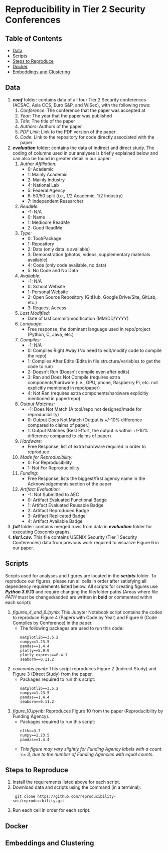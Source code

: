 # Reproducibility in Tier 2 Security Conferences
## Table of Contents
- [Data](#Data)
- [Scripts](#Scripts)
- [Steps to Reproduce](#reproduce_steps)
- [Docker](#Docker)
- [Embeddings and Clustering](#embeddings_clustering)
## Data
1. ***conf*** folder: contains data of all four Tier 2 Security conferences (ACSAC, Asia CCS, Euro S&P, and WiSec), with the following rows:
   1. *Conference*: The conference that the paper was accepted at
   2. *Year*: The year that the paper was published
   3. *Title*: The title of the paper
   4. *Authors*: Authors of the paper
   5. *PDF Link*: Link to the PDF version of the paper
   6. *Code*: Link to the repository for code directly associated with the paper
2. ***evaluation*** folder: contains the data of indirect and direct study. The coding of columns used in our analyses is briefly explained below and can also be found in greater detail in our paper:
   1. *Author Affiliation:*
      - 0: Academic
      - 1: Mainly Academic
      - 2: Mainly Industry
      - 4: National Lab
      - 5: Federal Agency
      - 6: 50/50 split (i.e., 1/2 Academic, 1/2 Industry)
      - 7: Independent Researcher
   2. *ReadMe:*
      - -1: N/A
      - 0: Name
      - 1: Mediocre ReadMe
      - 2: Good ReadMe
   3. *Type:*
      - 0: Tool/Package
      - 1: Repository
      - 2: Data (only data is available)
      - 3: Demonstration (photos, videos, supplementary materials available)
      - 4: Code (only code available, no data)
      - 5: No Code and No Data
   4. *Available:*
      - -1: N/A
      - 0: School Website
      - 1: Personal Website
      - 2: Open Source Repository (GitHub, Google Drive/Site, GitLab, etc.)
      - 3: Request Access
   5. *Last Modified:*
      - Date of last commit/modification (MM/DD/YYYY)
   6. *Language:*
      - Free response, the dominant language used in repo/project (Python, C, Java, etc.)
   7. *Compiles:*
      - -1: N/A
      - 0: Compiles Right Away (No need to edit/modify code to compile the repo)
      - 1: Compiles After Edits (Edits in file structure/variables to get the code to run)
      - 2: Doesn't Run (Doesn't compile even after edits)
      - 3: Ran and Does Not Compile (requires extra components/hardware (i.e., GPU, phone, Raspberry Pi, etc. not explicitly mentioned in repo/paper)
      - 4: Not Ran (requires extra components/hardware explicitly mentioned in paper/repo)
   8. *Output Matches:*
      - -1: Does Not Match (A tool/repo not designed/made for reproducibility)
      - 0: Output Does Not Match (Output is +/-10% difference compared to claims of paper.)
      - 1: Output Matches (Best Effort, the output is within +/-10% difference compared to claims of paper)
   9. *Hardware:*
       - Free Response, list of extra hardware required in order to reproduce
   10. *Made for Reproducibility:*
       - 0: For Reproducibility
       - 1: Not For Reproducibility
   11. *Funding:*
       - Free Response, lists the biggest/first agency name in the Acknowledgements section of the paper
   12. *Artifact Evaluation:*
       - -1: Not Submitted to AEC
       - 0: Artifact Evaluated Functional Badge
       - 1: Artifact Evaluated Reusable Badge
       - 2: Artifact Reproduced Badge
       - 3: Artifact Replicated Badge
       - 4: Artifact Available Badge
3. ***full*** folder: contains merged rows from data in ***evaluation*** folder for executing Coxcomb graphs.
4. ***tier1.csv:*** This file contains USENIX Security (Tier 1 Security Conferences) data from previous work required to visualize Figure 6 in our paper.
## Scripts
Scripts used for analyses and figures are located in the ***scripts*** folder. To reproduce our figures, please run all cells in order after satisfying all dependency requirements listed below. All scripts for creating figures use ***Python 3.9.13*** and require changing the file/folder paths (Areas where file *PATH* must be changed/added are written in **bold** or commented within each script):
1. *figures_4_and_6.ipynb:* This Jupyter Notebook script contains the codes to reproduce Figure 4 (Papers with Code by Year) and Figure 6 (Code Compiles by Conference) in the paper.
   - The following packages are used to run this code:
     ```
     matplotlib==3.5.2
     numpy==1.23.5
     pandas==1.4.4
     plotly==5.9.0
     plotly_express==0.4.1
     seaborn==0.11.2
     ```
2. *coxcombs.ipynb:* This script reproduces Figure 2 (Indirect Study) and Figure 3 (Direct Study) from the paper.
   - Packages required to run this script:
     ```
     matplotlib==3.5.2
     numpy==1.23.5
     pandas==1.4.4
     seaborn==0.11.2
     ```
3. *figure_10.ipynb:* Reproduces Figure 10 from the paper (Reproducibility by Funding Agency).
   - Packages required to run this script:
     ```
     nltk==3.7
     numpy==1.23.5
     pandas==1.4.4
     ```
   - *This figure may vary slightly for Funding Agency labels with a count <= 3, due to the number of Funding Agencies with equal counts.*

<a id="reproduce_steps"></a>  
## Steps to Reproduce
1. Install the requirements listed above for each script.
2. Download data and scripts using the command (in a terminal):
   ```
    git clone https://github.com/reproducibility-sec/reproducibility.git
   ```
3. Run each cell in order for each script.
## Docker

<a id="embeddings_clustering"></a>
## Embeddings and Clustering
